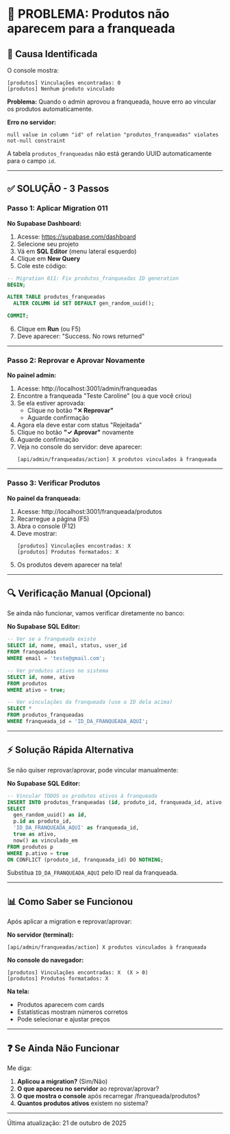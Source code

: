 # 🔧 PROBLEMA: Produtos não aparecem para a franqueada

## 🎯 Causa Identificada

O console mostra:
```
[produtos] Vinculações encontradas: 0
[produtos] Nenhum produto vinculado
```

**Problema:** Quando o admin aprovou a franqueada, houve erro ao vincular os produtos automaticamente.

**Erro no servidor:**
```
null value in column "id" of relation "produtos_franqueadas" violates not-null constraint
```

A tabela `produtos_franqueadas` não está gerando UUID automaticamente para o campo `id`.

---

## ✅ SOLUÇÃO - 3 Passos

### Passo 1: Aplicar Migration 011

**No Supabase Dashboard:**

1. Acesse: https://supabase.com/dashboard
2. Selecione seu projeto
3. Vá em **SQL Editor** (menu lateral esquerdo)
4. Clique em **New Query**
5. Cole este código:

```sql
-- Migration 011: Fix produtos_franqueadas ID generation
BEGIN;

ALTER TABLE produtos_franqueadas 
  ALTER COLUMN id SET DEFAULT gen_random_uuid();

COMMIT;
```

6. Clique em **Run** (ou F5)
7. Deve aparecer: "Success. No rows returned"

---

### Passo 2: Reprovar e Aprovar Novamente

**No painel admin:**

1. Acesse: http://localhost:3001/admin/franqueadas
2. Encontre a franqueada "Teste Caroline" (ou a que você criou)
3. Se ela estiver aprovada:
   - Clique no botão **"✕ Reprovar"**
   - Aguarde confirmação
4. Agora ela deve estar com status "Rejeitada"
5. Clique no botão **"✓ Aprovar"** novamente
6. Aguarde confirmação
7. Veja no console do servidor: deve aparecer:
   ```
   [api/admin/franqueadas/action] X produtos vinculados à franqueada
   ```

---

### Passo 3: Verificar Produtos

**No painel da franqueada:**

1. Acesse: http://localhost:3001/franqueada/produtos
2. Recarregue a página (F5)
3. Abra o console (F12)
4. Deve mostrar:
   ```
   [produtos] Vinculações encontradas: X
   [produtos] Produtos formatados: X
   ```
5. Os produtos devem aparecer na tela!

---

## 🔍 Verificação Manual (Opcional)

Se ainda não funcionar, vamos verificar diretamente no banco:

**No Supabase SQL Editor:**

```sql
-- Ver se a franqueada existe
SELECT id, nome, email, status, user_id 
FROM franqueadas 
WHERE email = 'teste@gmail.com';

-- Ver produtos ativos no sistema
SELECT id, nome, ativo 
FROM produtos 
WHERE ativo = true;

-- Ver vinculações da franqueada (use o ID dela acima)
SELECT * 
FROM produtos_franqueadas 
WHERE franqueada_id = 'ID_DA_FRANQUEADA_AQUI';
```

---

## ⚡ Solução Rápida Alternativa

Se não quiser reprovar/aprovar, pode vincular manualmente:

**No Supabase SQL Editor:**

```sql
-- Vincular TODOS os produtos ativos à franqueada
INSERT INTO produtos_franqueadas (id, produto_id, franqueada_id, ativo, vinculado_em)
SELECT 
  gen_random_uuid() as id,
  p.id as produto_id,
  'ID_DA_FRANQUEADA_AQUI' as franqueada_id,
  true as ativo,
  now() as vinculado_em
FROM produtos p
WHERE p.ativo = true
ON CONFLICT (produto_id, franqueada_id) DO NOTHING;
```

Substitua `ID_DA_FRANQUEADA_AQUI` pelo ID real da franqueada.

---

## 📊 Como Saber se Funcionou

Após aplicar a migration e reprovar/aprovar:

**No servidor (terminal):**
```
[api/admin/franqueadas/action] X produtos vinculados à franqueada
```

**No console do navegador:**
```
[produtos] Vinculações encontradas: X  (X > 0)
[produtos] Produtos formatados: X
```

**Na tela:**
- Produtos aparecem com cards
- Estatísticas mostram números corretos
- Pode selecionar e ajustar preços

---

## ❓ Se Ainda Não Funcionar

Me diga:

1. **Aplicou a migration?** (Sim/Não)
2. **O que apareceu no servidor** ao reprovar/aprovar?
3. **O que mostra o console** após recarregar /franqueada/produtos?
4. **Quantos produtos ativos** existem no sistema?

---

Última atualização: 21 de outubro de 2025

